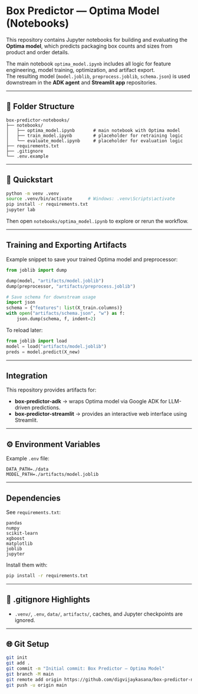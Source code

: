 # Box Predictor — Optima Model (Notebooks)

This repository contains Jupyter notebooks for building and evaluating the **Optima model**, which predicts packaging box counts and sizes from product and order details.

The main notebook `optima_model.ipynb` includes all logic for feature engineering, model training, optimization, and artifact export.  
The resulting model (`model.joblib`, `preprocess.joblib`, `schema.json`) is used downstream in the **ADK agent** and **Streamlit app** repositories.

---

## 📁 Folder Structure
```
box-predictor-notebooks/
├── notebooks/
│   ├── optima_model.ipynb       # main notebook with Optima model
│   ├── train_model.ipynb        # placeholder for retraining logic
│   └── evaluate_model.ipynb     # placeholder for evaluation logic
├── requirements.txt
├── .gitignore
└── .env.example
```

---

## 🚀 Quickstart

```bash
python -m venv .venv
source .venv/bin/activate      # Windows: .venv\Scripts\activate
pip install -r requirements.txt
jupyter lab
```

Then open `notebooks/optima_model.ipynb` to explore or rerun the workflow.

---

## Training and Exporting Artifacts

Example snippet to save your trained Optima model and preprocessor:

```python
from joblib import dump

dump(model, "artifacts/model.joblib")
dump(preprocessor, "artifacts/preprocess.joblib")

# Save schema for downstream usage
import json
schema = {"features": list(X_train.columns)}
with open("artifacts/schema.json", "w") as f:
    json.dump(schema, f, indent=2)
```

To reload later:
```python
from joblib import load
model = load("artifacts/model.joblib")
preds = model.predict(X_new)
```

---

## Integration

This repository provides artifacts for:
- **box-predictor-adk** → wraps Optima model via Google ADK for LLM-driven predictions.
- **box-predictor-streamlit** → provides an interactive web interface using Streamlit.

---

## ⚙️ Environment Variables
Example `.env` file:
```
DATA_PATH=./data
MODEL_PATH=./artifacts/model.joblib
```

---

## Dependencies

See `requirements.txt`:
```
pandas
numpy
scikit-learn
xgboost
matplotlib
joblib
jupyter
```
Install them with:
```bash
pip install -r requirements.txt
```

---

## 🧹 .gitignore Highlights
- `.venv/`, `.env`, `data/`, `artifacts/`, caches, and Jupyter checkpoints are ignored.

---

## 🌐 Git Setup
```bash
git init
git add .
git commit -m "Initial commit: Box Predictor — Optima Model"
git branch -M main
git remote add origin https://github.com/digvijaykasana/box-predictor-notebooks.git
git push -u origin main
```
